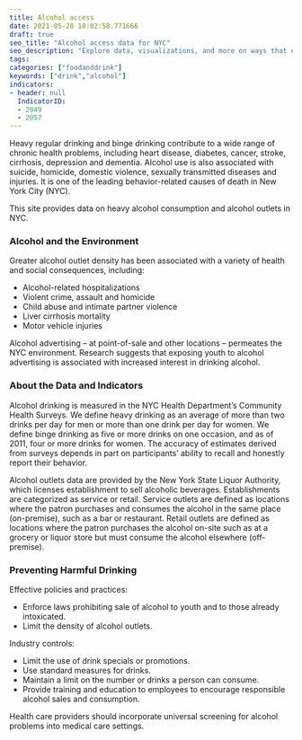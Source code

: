```yaml
---
title: Alcohol access
date: 2021-05-28 18:02:58.771666
draft: true
seo_title: "Alcohol access data for NYC"
seo_description: "Explore data, visualizations, and more on ways that environments shape health in New York City's neighborhoods.."
tags: 
categories: ["foodanddrink"]
keywords: ["drink","alcohol"]
indicators:
- header: null
  IndicatorID:
  - 2049
  - 2057
---
```


Heavy regular drinking and binge drinking contribute to a wide range of chronic health problems, including heart disease, diabetes, cancer, stroke, cirrhosis, depression and dementia. Alcohol use is also associated with suicide, homicide, domestic violence, sexually transmitted diseases and injuries. It is one of the leading behavior-related causes of death in New York City (NYC).

This site provides data on heavy alcohol consumption and alcohol outlets in NYC.

### Alcohol and the Environment

Greater alcohol outlet density has been associated with a variety of health and social consequences, including:
* Alcohol-related hospitalizations
* Violent crime, assault and homicide
* Child abuse and intimate partner violence
* Liver cirrhosis mortality
* Motor vehicle injuries

Alcohol advertising – at point-of-sale and other locations – permeates the NYC environment. Research suggests that exposing youth to alcohol advertising is associated with increased interest in drinking alcohol.

### About the Data and Indicators

Alcohol drinking is measured in the NYC Health Department’s Community Health Surveys. We define heavy drinking as an average of more than two drinks per day for men or more than one drink per day for women. We define binge drinking as five or more drinks on one occasion, and as of 2011, four or more drinks for women. The accuracy of estimates derived from surveys depends in part on participants’ ability to recall and honestly report their behavior.  
  
Alcohol outlets data are provided by the New York State Liquor Authority, which licenses establishment to sell alcoholic beverages. Establishments are categorized as service or retail. Service outlets are defined as locations where the patron purchases and consumes the alcohol in the same place (on-premise), such as a bar or restaurant. Retail outlets are defined as locations where the patron purchases the alcohol on-site such as at a grocery or liquor store but must consume the alcohol elsewhere (off-premise).

### Preventing Harmful Drinking
Effective policies and practices:

* Enforce laws prohibiting sale of alcohol to youth and to those already intoxicated.
* Limit the density of alcohol outlets.

Industry controls:

* Limit the use of drink specials or promotions.
* Use standard measures for drinks.
* Maintain a limit on the number or drinks a person can consume.
* Provide training and education to employees to encourage responsible alcohol sales and consumption.

Health care providers should incorporate universal screening for alcohol problems into medical care settings.


